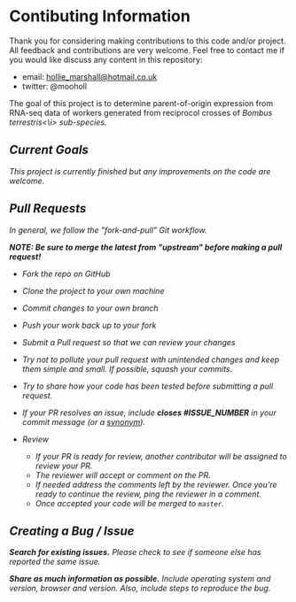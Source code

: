 # Contibuting Information

Thank you for considering making contributions to this code and/or project. All feedback and contributions are very welcome. Feel free to contact me if you would like discuss any content in this repository: </br>
- email: hollie_marshall@hotmail.co.uk
- twitter: @mooholl 

The goal of this project is to determine parent-of-origin expression from RNA-seq data of workers generated from reciprocol crosses of <i>Bombus terrestris<\i> sub-species.


## Current Goals
This project is currently finished but any improvements on the code are welcome.

## Pull Requests

In general, we follow the "fork-and-pull" Git workflow.

**NOTE: Be sure to merge the latest from "upstream" before making a pull request!**

- Fork the repo on GitHub
- Clone the project to your own machine
- Commit changes to your own branch
- Push your work back up to your fork
- Submit a Pull request so that we can review your changes


- Try not to pollute your pull request with unintended changes and keep them simple and small. If possible, squash your commits.
- Try to share how your code has been tested before submitting a pull request.
- If your PR resolves an issue, include **closes #ISSUE_NUMBER** in your commit message (or a [synonym](https://help.github.com/articles/closing-issues-via-commit-messages)).
- Review
    - If your PR is ready for review, another contributor will be assigned to review your PR.
    - The reviewer will accept or comment on the PR.
    - If needed address the comments left by the reviewer. Once you're ready to continue the review, ping the reviewer in a comment.
    - Once accepted your code will be merged to `master`.


## Creating a Bug / Issue 

**Search for existing issues.** Please check to see if someone else has reported the same issue.

**Share as much information as possible.** Include operating system and version, browser and version. Also, include steps to reproduce the bug.
